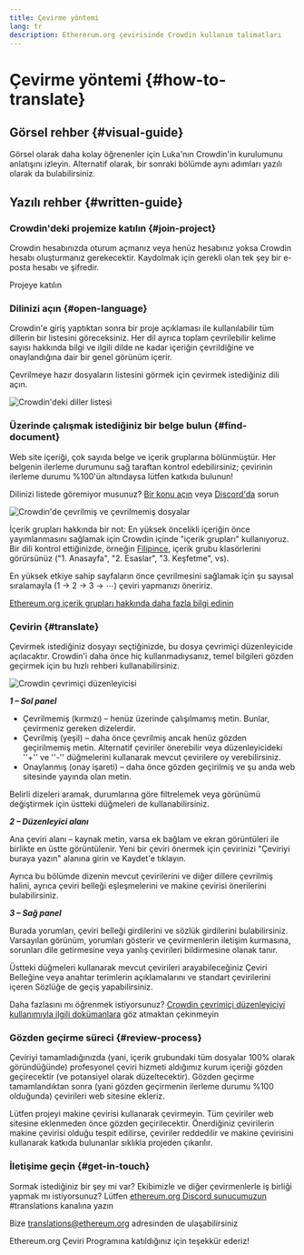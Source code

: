 ```yaml
---
title: Çevirme yöntemi
lang: tr
description: Ethererum.org çevirisinde Crowdin kullanım talimatları
---
```


# Çevirme yöntemi {#how-to-translate}

## Görsel rehber {#visual-guide}

Görsel olarak daha kolay öğrenenler için Luka'nın Crowdin'in kurulumunu anlatışını izleyin. Alternatif olarak, bir sonraki bölümde aynı adımları yazılı olarak da bulabilirsiniz.

<YouTube id="Ii7bYhanLs4" />

## Yazılı rehber {#written-guide}

### Crowdin'deki projemize katılın {#join-project}

Crowdin hesabınızda oturum açmanız veya henüz hesabınız yoksa Crowdin hesabı oluşturmanız gerekecektir. Kaydolmak için gerekli olan tek şey bir e-posta hesabı ve şifredir.

<ButtonLink href="https://crowdin.com/project/ethereum-org/">
  Projeye katılın
</ButtonLink>

### Dilinizi açın {#open-language}

Crowdin'e giriş yaptıktan sonra bir proje açıklaması ile kullanılabilir tüm dillerin bir listesini göreceksiniz. Her dil ayrıca toplam çevrilebilir kelime sayısı hakkında bilgi ve ilgili dilde ne kadar içeriğin çevrildiğine ve onaylandığına dair bir genel görünüm içerir.

Çevrilmeye hazır dosyaların listesini görmek için çevirmek istediğiniz dili açın.

![Crowdin'deki diller listesi](./list-of-languages.png)

### Üzerinde çalışmak istediğiniz bir belge bulun {#find-document}

Web site içeriği, çok sayıda belge ve içerik gruplarına bölünmüştür. Her belgenin ilerleme durumunu sağ taraftan kontrol edebilirsiniz; çevirinin ilerleme durumu %100'ün altındaysa lütfen katkıda bulunun!

Dilinizi listede göremiyor musunuz? [Bir konu açın](https://github.com/ethereum/ethereum-org-website/issues/new/choose) veya [Discord'da](/discord/) sorun

![Crowdin'de çevrilmiş ve çevrilmemiş dosyalar](./crowdin-files.png)

İçerik grupları hakkında bir not: En yüksek öncelikli içeriğin önce yayımlanmasını sağlamak için Crowdin içinde "içerik grupları" kullanıyoruz. Bir dili kontrol ettiğinizde, örneğin [Filipince](https://crowdin.com/project/ethereum-org/fil#), içerik grubu klasörlerini görürsünüz ("1. Anasayfa", "2. Esaslar", "3. Keşfetme", vs).

En yüksek etkiye sahip sayfaların önce çevrilmesini sağlamak için şu sayısal sıralamayla (1 → 2 → 3 → ⋯) çeviri yapmanızı öneririz.

[Ethereum.org içerik grupları hakkında daha fazla bilgi edinin](/contributing/translation-program/content-buckets/)

### Çevirin {#translate}

Çevirmek istediğiniz dosyayı seçtiğinizde, bu dosya çevrimiçi düzenleyicide açılacaktır. Crowdin'i daha önce hiç kullanmadıysanız, temel bilgileri gözden geçirmek için bu hızlı rehberi kullanabilirsiniz.

![Crowdin çevrimiçi düzenleyicisi](./online-editor.png)

**_1 – Sol panel_**

- Çevrilmemiş (kırmızı) – henüz üzerinde çalışılmamış metin. Bunlar, çevirmeniz gereken dizelerdir.
- Çevrilmiş (yeşil) – daha önce çevrilmiş ancak henüz gözden geçirilmemiş metin. Alternatif çeviriler önerebilir veya düzenleyicideki ''+'' ve ''-'' düğmelerini kullanarak mevcut çevirilere oy verebilirsiniz.
- Onaylanmış (onay işareti) – daha önce gözden geçirilmiş ve şu anda web sitesinde yayında olan metin.

Belirli dizeleri aramak, durumlarına göre filtrelemek veya görünümü değiştirmek için üstteki düğmeleri de kullanabilirsiniz.

**_2 – Düzenleyici alanı_**

Ana çeviri alanı – kaynak metin, varsa ek bağlam ve ekran görüntüleri ile birlikte en üstte görüntülenir. Yeni bir çeviri önermek için çevirinizi "Çeviriyi buraya yazın" alanına girin ve Kaydet'e tıklayın.

Ayrıca bu bölümde dizenin mevcut çevirilerini ve diğer dillere çevrilmiş halini, ayrıca çeviri belleği eşleşmelerini ve makine çevirisi önerilerini bulabilirsiniz.

**_3 – Sağ panel_**

Burada yorumları, çeviri belleği girdilerini ve sözlük girdilerini bulabilirsiniz. Varsayılan görünüm, yorumları gösterir ve çevirmenlerin iletişim kurmasına, sorunları dile getirmesine veya yanlış çevirileri bildirmesine olanak tanır.

Üstteki düğmeleri kullanarak mevcut çevirileri arayabileceğiniz Çeviri Belleğine veya anahtar terimlerin açıklamalarını ve standart çevirilerini içeren Sözlüğe de geçiş yapabilirsiniz.

Daha fazlasını mı öğrenmek istiyorsunuz? [Crowdin çevrimiçi düzenleyiciyi kullanımıyla ilgili dokümanlara](https://support.crowdin.com/online-editor/) göz atmaktan çekinmeyin

### Gözden geçirme süreci {#review-process}

Çeviriyi tamamladığınızda (yani, içerik grubundaki tüm dosyalar 100% olarak göründüğünde) profesyonel çeviri hizmeti aldığımız kurum içeriği gözden geçirecektir (ve potansiyel olarak düzeltecektir). Gözden geçirme tamamlandıktan sonra (yani gözden geçirmenin ilerleme durumu %100 olduğunda) çevirileri web sitesine ekleriz.

<Alert variant="update">
<AlertEmoji text=":warning:"/>
<AlertContent>
  Lütfen projeyi makine çevirisi kullanarak çevirmeyin. Tüm çeviriler web sitesine eklenmeden önce gözden geçirilecektir. Önerdiğiniz çevirilerin makine çevirisi olduğu tespit edilirse, çeviriler reddedilir ve makine çevirisini kullanarak katkıda bulunanlar sıklıkla projeden çıkarılır.
</AlertContent>
</Alert>

### İletişime geçin {#get-in-touch}

Sormak istediğiniz bir şey mi var? Ekibimizle ve diğer çevirmenlerle iş birliği yapmak mı istiyorsunuz? Lütfen [ethereum.org Discord sunucumuzun](/discord/) #translations kanalına yazın

Bize translations@ethereum.org adresinden de ulaşabilirsiniz

Ethereum.org Çeviri Programına katıldığınız için teşekkür ederiz!
